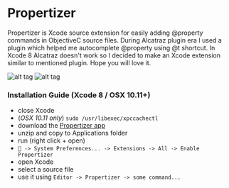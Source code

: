 # Propertizer
Propertizer is Xcode source extension for easily adding @property commands in ObjectiveC source files.
During Alcatraz plugin era I used a plugin which helped me autocomplete @property using @t shortcut. In Xcode 8 Alcatraz doesn't work so I decided to make an Xcode extension similar to mentioned plugin. Hope you will love it.

![alt tag](https://cloud.githubusercontent.com/assets/2537227/19682256/10d0c48e-9aad-11e6-9ece-c026bed9839e.png)
![alt tag](https://cloud.githubusercontent.com/assets/2537227/19682257/10d14b34-9aad-11e6-8a3c-2c6a17c7775a.png)

### Installation Guide (Xcode 8 / OSX 10.11+)

- close Xcode
- (*OSX 10.11 only*) `sudo /usr/libexec/xpccachectl`
- download the [Propertizer app](https://github.com/josipbernat/Propertizer/files/550601/Propertizer.app.zip)
- unzip and copy to Applications folder
- run (right click + open)
- ` -> System Preferences... -> Extensions -> All -> Enable Propertizer`
- open Xcode
- select a source file
- use it using `Editor -> Propertizer -> some command...` 
